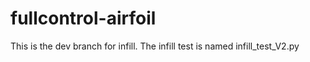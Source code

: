 # fullcontrol-airfoil
This is the dev branch for infill. The infill test is named infill_test_V2.py
